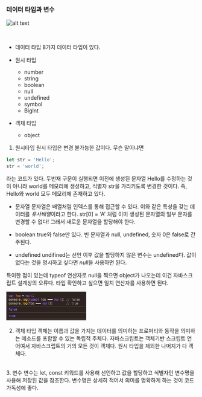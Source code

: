 ### 데이터 타입과 변수

![alt text](./Image/변수%20선언과%20할당의%20구조.png.png)

<br>

- 데이터 타입
  8가지 데이터 타입이 있다.

- 원시 타입
  - number
  - string
  - boolean
  - null
  - undefined
  - symbol
  - BigInt
- 객체 타입
  - object
    <br>

1. 원시타입
   원시 타입은 변경 불가능한 값이다. 무슨 말이냐면

```javascript
let str = 'Hello';
str = 'world';
```

라는 코드가 있다. 두번재 구문이 실행되면 이전에 생성된 문자열 Hello를 수정하는 것이 아니라 world를 메모리에 생성하고, 식별자 str을 가리키도록 변경한 것이다.
즉, Hello와 world 모두 메모리에 존재하고 있다.

- 문자열
  문자열은 배열처럼 인덱스를 통해 접근할 수 있다. 이와 같은 특성을 갖는 데이터를 *유사배열*이라고 한다.
  str[0] = 'A' 처럼 이미 생성된 문자열의 일부 문자를 변경할 수 없다! 그래서 새로운 문자열을 할당해야 한다.

- boolean
  true와 false만 있다.
  빈 문자열과 null, undefined, 숫자 0은 false로 간주된다.

- undefined
  undifined는 선언 이후 값을 할당하지 않은 변수는 undefined다.
  값이 없다는 것을 명시하고 싶다면 *null*을 사용하면 된다.
  <br>

특이한 점이 있는데 typeof 연산자로 null을 찍으면 object가 나오는데 이건 자바스크립트 설계상의 오류다.
타입 확인하고 싶으면 일치 연산자를 사용하면 된다.

![alt text](./Image/null%20타입.png)
<br>

2. 객체 타입
   객체는 이름과 값을 가지는 데이터를 의미하는 프로퍼티와 동작을 의미하는 메소드를 포함할 수 있는 독립적 주체다.
   자바스크립트는 객체기반 스크립트 언어여서 자바스크립트의 거의 모든 것이 객체다. 원시 타입을 제외한 나머지가 다 객체다.

<br>
3. 변수
변수는 let, const 키워드를 사용해 선언하고 값을 할당하고 식별자인 변수명을 사용해 저장된 값을 참조한다.
변수명은 상세히 적어서 의미를 명확하게 하는 것이 코드 가독성에 좋다.
